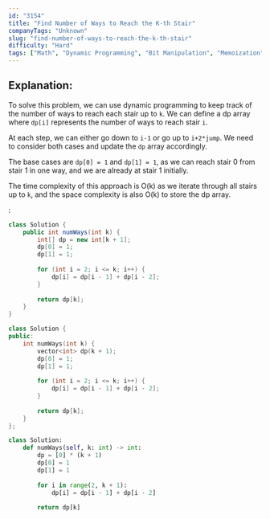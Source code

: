 ```yaml
---
id: "3154"
title: "Find Number of Ways to Reach the K-th Stair"
companyTags: "Unknown"
slug: "find-number-of-ways-to-reach-the-k-th-stair"
difficulty: "Hard"
tags: ["Math", "Dynamic Programming", "Bit Manipulation", "Memoization", "Combinatorics"]
---
```


## Explanation:
To solve this problem, we can use dynamic programming to keep track of the number of ways to reach each stair up to `k`. We can define a dp array where `dp[i]` represents the number of ways to reach stair `i`.

At each step, we can either go down to `i-1` or go up to `i+2*jump`. We need to consider both cases and update the `dp` array accordingly.

The base cases are `dp[0] = 1` and `dp[1] = 1`, as we can reach stair 0 from stair 1 in one way, and we are already at stair 1 initially.

The time complexity of this approach is O(k) as we iterate through all stairs up to `k`, and the space complexity is also O(k) to store the dp array.

:

```java
class Solution {
    public int numWays(int k) {
        int[] dp = new int[k + 1];
        dp[0] = 1;
        dp[1] = 1;
        
        for (int i = 2; i <= k; i++) {
            dp[i] = dp[i - 1] + dp[i - 2];
        }
        
        return dp[k];
    }
}
```

```cpp
class Solution {
public:
    int numWays(int k) {
        vector<int> dp(k + 1);
        dp[0] = 1;
        dp[1] = 1;
        
        for (int i = 2; i <= k; i++) {
            dp[i] = dp[i - 1] + dp[i - 2];
        }
        
        return dp[k];
    }
};
```

```python
class Solution:
    def numWays(self, k: int) -> int:
        dp = [0] * (k + 1)
        dp[0] = 1
        dp[1] = 1
        
        for i in range(2, k + 1):
            dp[i] = dp[i - 1] + dp[i - 2]
        
        return dp[k]
```